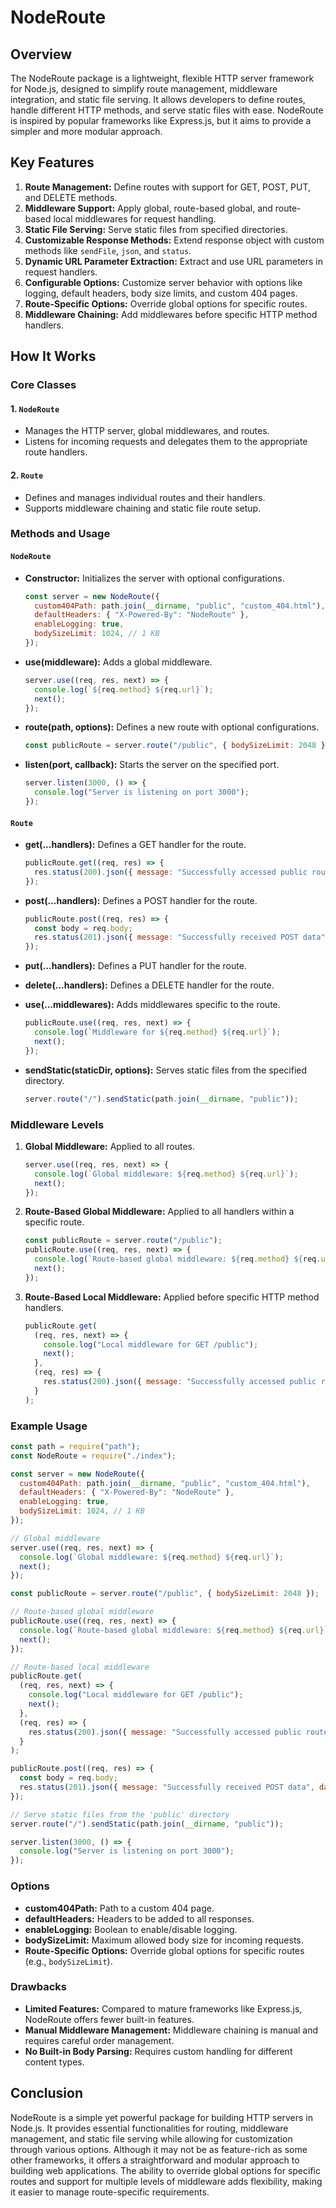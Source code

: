 # NodeRoute

## Overview

The NodeRoute package is a lightweight, flexible HTTP server framework for Node.js, designed to simplify route management, middleware integration, and static file serving. It allows developers to define routes, handle different HTTP methods, and serve static files with ease. NodeRoute is inspired by popular frameworks like Express.js, but it aims to provide a simpler and more modular approach.

## Key Features

1. **Route Management:** Define routes with support for GET, POST, PUT, and DELETE methods.
2. **Middleware Support:** Apply global, route-based global, and route-based local middlewares for request handling.
3. **Static File Serving:** Serve static files from specified directories.
4. **Customizable Response Methods:** Extend response object with custom methods like `sendFile`, `json`, and `status`.
5. **Dynamic URL Parameter Extraction:** Extract and use URL parameters in request handlers.
6. **Configurable Options:** Customize server behavior with options like logging, default headers, body size limits, and custom 404 pages.
7. **Route-Specific Options:** Override global options for specific routes.
8. **Middleware Chaining:** Add middlewares before specific HTTP method handlers.

## How It Works

### Core Classes

#### 1. `NodeRoute`
- Manages the HTTP server, global middlewares, and routes.
- Listens for incoming requests and delegates them to the appropriate route handlers.

#### 2. `Route`
- Defines and manages individual routes and their handlers.
- Supports middleware chaining and static file route setup.

### Methods and Usage

#### `NodeRoute`

- **Constructor:** Initializes the server with optional configurations.
  ```javascript
  const server = new NodeRoute({
    custom404Path: path.join(__dirname, "public", "custom_404.html"),
    defaultHeaders: { "X-Powered-By": "NodeRoute" },
    enableLogging: true,
    bodySizeLimit: 1024, // 1 KB
  });
  ```

- **use(middleware):** Adds a global middleware.
  ```javascript
  server.use((req, res, next) => {
    console.log(`${req.method} ${req.url}`);
    next();
  });
  ```

- **route(path, options):** Defines a new route with optional configurations.
  ```javascript
  const publicRoute = server.route("/public", { bodySizeLimit: 2048 });
  ```

- **listen(port, callback):** Starts the server on the specified port.
  ```javascript
  server.listen(3000, () => {
    console.log("Server is listening on port 3000");
  });
  ```

#### `Route`

- **get(...handlers):** Defines a GET handler for the route.
  ```javascript
  publicRoute.get((req, res) => {
    res.status(200).json({ message: "Successfully accessed public route" });
  });
  ```

- **post(...handlers):** Defines a POST handler for the route.
  ```javascript
  publicRoute.post((req, res) => {
    const body = req.body;
    res.status(201).json({ message: "Successfully received POST data", data: body });
  });
  ```

- **put(...handlers):** Defines a PUT handler for the route.
- **delete(...handlers):** Defines a DELETE handler for the route.

- **use(...middlewares):** Adds middlewares specific to the route.
  ```javascript
  publicRoute.use((req, res, next) => {
    console.log(`Middleware for ${req.method} ${req.url}`);
    next();
  });
  ```

- **sendStatic(staticDir, options):** Serves static files from the specified directory.
  ```javascript
  server.route("/").sendStatic(path.join(__dirname, "public"));
  ```

### Middleware Levels

1. **Global Middleware:** Applied to all routes.
   ```javascript
   server.use((req, res, next) => {
     console.log(`Global middleware: ${req.method} ${req.url}`);
     next();
   });
   ```

2. **Route-Based Global Middleware:** Applied to all handlers within a specific route.
   ```javascript
   const publicRoute = server.route("/public");
   publicRoute.use((req, res, next) => {
     console.log(`Route-based global middleware: ${req.method} ${req.url}`);
     next();
   });
   ```

3. **Route-Based Local Middleware:** Applied before specific HTTP method handlers.
   ```javascript
   publicRoute.get(
     (req, res, next) => {
       console.log("Local middleware for GET /public");
       next();
     },
     (req, res) => {
       res.status(200).json({ message: "Successfully accessed public route" });
     }
   );
   ```

### Example Usage

```javascript
const path = require("path");
const NodeRoute = require("./index");

const server = new NodeRoute({
  custom404Path: path.join(__dirname, "public", "custom_404.html"),
  defaultHeaders: { "X-Powered-By": "NodeRoute" },
  enableLogging: true,
  bodySizeLimit: 1024, // 1 KB
});

// Global middleware
server.use((req, res, next) => {
  console.log(`Global middleware: ${req.method} ${req.url}`);
  next();
});

const publicRoute = server.route("/public", { bodySizeLimit: 2048 });

// Route-based global middleware
publicRoute.use((req, res, next) => {
  console.log(`Route-based global middleware: ${req.method} ${req.url}`);
  next();
});

// Route-based local middleware
publicRoute.get(
  (req, res, next) => {
    console.log("Local middleware for GET /public");
    next();
  },
  (req, res) => {
    res.status(200).json({ message: "Successfully accessed public route" });
  }
);

publicRoute.post((req, res) => {
  const body = req.body;
  res.status(201).json({ message: "Successfully received POST data", data: body });
});

// Serve static files from the 'public' directory
server.route("/").sendStatic(path.join(__dirname, "public"));

server.listen(3000, () => {
  console.log("Server is listening on port 3000");
});
```

### Options

- **custom404Path:** Path to a custom 404 page.
- **defaultHeaders:** Headers to be added to all responses.
- **enableLogging:** Boolean to enable/disable logging.
- **bodySizeLimit:** Maximum allowed body size for incoming requests.
- **Route-Specific Options:** Override global options for specific routes (e.g., `bodySizeLimit`).

### Drawbacks

- **Limited Features:** Compared to mature frameworks like Express.js, NodeRoute offers fewer built-in features.
- **Manual Middleware Management:** Middleware chaining is manual and requires careful order management.
- **No Built-in Body Parsing:** Requires custom handling for different content types.

## Conclusion

NodeRoute is a simple yet powerful package for building HTTP servers in Node.js. It provides essential functionalities for routing, middleware management, and static file serving while allowing for customization through various options. Although it may not be as feature-rich as some other frameworks, it offers a straightforward and modular approach to building web applications. The ability to override global options for specific routes and support for multiple levels of middleware adds flexibility, making it easier to manage route-specific requirements.